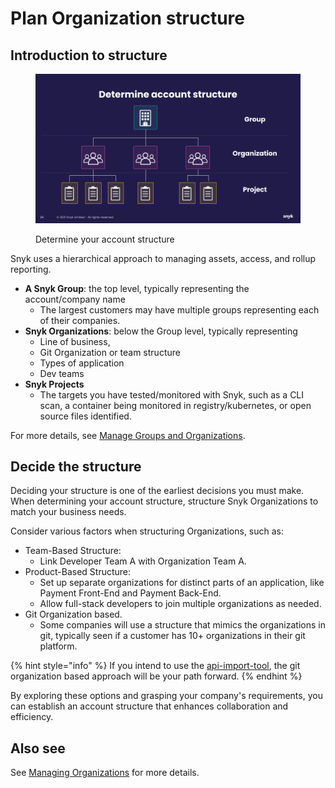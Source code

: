 # Plan Organization structure

## Introduction to structure

<div align="left">

<figure><img src="../../../.gitbook/assets/determine-account-structure.png" alt="Determine your account structure" width="563"><figcaption><p>Determine your account structure</p></figcaption></figure>

</div>

Snyk uses a hierarchical approach to managing assets, access, and rollup reporting.

* **A Snyk Group**: the top level, typically representing the account/company name
  * The largest customers may have multiple groups representing each of their companies.
* **Snyk Organizations**: below the Group level, typically representing
  * Line of business,&#x20;
  * Git Organization or team structure
  * Types of application
  * Dev teams
* **Snyk Projects**
  * The targets you have tested/monitored with Snyk, such as a CLI scan, a container being monitored in registry/kubernetes, or open source files identified.

For more details, see [Manage Groups and Organizations](../../../snyk-admin/manage-groups-and-organizations/).

## Decide the structure

Deciding your structure is one of the earliest decisions you must make. When determining your account structure, structure Snyk Organizations to match your business needs.

Consider various factors when structuring Organizations, such as:

* Team-Based Structure:
  * Link Developer Team A with Organization Team A.
* Product-Based Structure:
  * Set up separate organizations for distinct parts of an application, like Payment Front-End and Payment Back-End.
  * Allow full-stack developers to join multiple organizations as needed.
* Git Organization based.&#x20;
  * Some companies will use a structure that mimics the organizations in git, typically seen if a customer has 10+ organizations in their git platform.

{% hint style="info" %}
If you intend to use the [api-import-tool](../../../snyk-api-info/other-tools/tool-snyk-api-import/), the git organization based approach will be your path forward.
{% endhint %}

By exploring these options and grasping your company's requirements, you can establish an account structure that enhances collaboration and efficiency.

## Also see

See [Managing Organizations](../../../snyk-admin/manage-groups-and-organizations/manage-organizations.md) for more details.&#x20;

